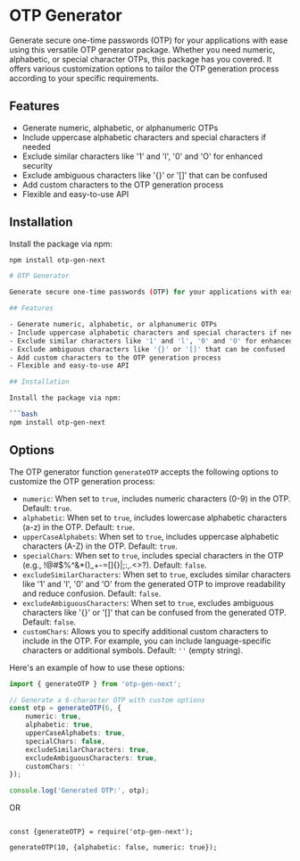 # OTP Generator

Generate secure one-time passwords (OTP) for your applications with ease using this versatile OTP generator package. Whether you need numeric, alphabetic, or special character OTPs, this package has you covered. It offers various customization options to tailor the OTP generation process according to your specific requirements.

## Features

- Generate numeric, alphabetic, or alphanumeric OTPs
- Include uppercase alphabetic characters and special characters if needed
- Exclude similar characters like '1' and 'l', '0' and 'O' for enhanced security
- Exclude ambiguous characters like '{}' or '[]' that can be confused
- Add custom characters to the OTP generation process
- Flexible and easy-to-use API

## Installation

Install the package via npm:

```bash
npm install otp-gen-next

# OTP Generator

Generate secure one-time passwords (OTP) for your applications with ease using this versatile OTP generator package. Whether you need numeric, alphabetic, or special character OTPs, this package has you covered. It offers various customization options to tailor the OTP generation process according to your specific requirements.

## Features

- Generate numeric, alphabetic, or alphanumeric OTPs
- Include uppercase alphabetic characters and special characters if needed
- Exclude similar characters like '1' and 'l', '0' and 'O' for enhanced security
- Exclude ambiguous characters like '{}' or '[]' that can be confused
- Add custom characters to the OTP generation process
- Flexible and easy-to-use API

## Installation

Install the package via npm:

```bash
npm install otp-gen-next

```

## Options

The OTP generator function `generateOTP` accepts the following options to customize the OTP generation process:

- `numeric`: When set to `true`, includes numeric characters (0-9) in the OTP. Default: `true`.
- `alphabetic`: When set to `true`, includes lowercase alphabetic characters (a-z) in the OTP. Default: `true`.
- `upperCaseAlphabets`: When set to `true`, includes uppercase alphabetic characters (A-Z) in the OTP. Default: `true`.
- `specialChars`: When set to `true`, includes special characters in the OTP (e.g., !@#$%^&*()_+-=[]{}|;:,.<>?). Default: `false`.
- `excludeSimilarCharacters`: When set to `true`, excludes similar characters like '1' and 'l', '0' and 'O' from the generated OTP to improve readability and reduce confusion. Default: `false`.
- `excludeAmbiguousCharacters`: When set to `true`, excludes ambiguous characters like '{}' or '[]' that can be confused from the generated OTP. Default: `false`.
- `customChars`: Allows you to specify additional custom characters to include in the OTP. For example, you can include language-specific characters or additional symbols. Default: `''` (empty string).

Here's an example of how to use these options:


```typescript
import { generateOTP } from 'otp-gen-next';

// Generate a 6-character OTP with custom options
const otp = generateOTP(6, { 
    numeric: true, 
    alphabetic: true, 
    upperCaseAlphabets: true, 
    specialChars: false, 
    excludeSimilarCharacters: true,
    excludeAmbiguousCharacters: true,
    customChars: ''
});

console.log('Generated OTP:', otp);

```
OR 

```javasscript

const {generateOTP} = require('otp-gen-next');

generateOTP(10, {alphabetic: false, numeric: true});

```
